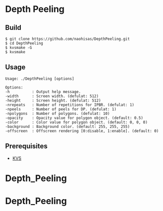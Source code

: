 # Depth Peeling

## Build

```
$ git clone https://github.com/naohisas/DepthPeeling.git
$ cd DepthPeeling
$ kvsmake -G
$ kvsmake
```

## Usage

```
Usage: ./DepthPeeling [options]

Options:
-h          : Output help message.
-width      : Screen width. (defulat: 512)
-height     : Screen height. (defulat: 512)
-nrepeats   : Number of repetitions for IPBR. (defulat: 1)
-npeels     : Number of peels for DP. (defulat: 1)
-npolygons  : Number of polygons. (defulat: 10)
-opacity    : Opacity value for polygon object. (default: 0.5)
-color      : Color value for polygon object. (default: 0, 0, 0)
-background : Background color. (default: 255, 255, 255)
-offscreen  : Offscreen rendering [0:disable, 1:enable]. (default: 0)
```

## Prerequisites

+ [KVS](https://github.com/naohisas/KVS)
# Depth_Peeling
# Depth_Peeling
